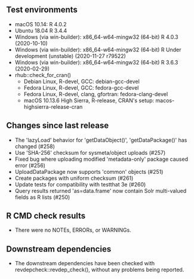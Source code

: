 ## Test environments

 * macOS 10.14: R 4.0.2
 * Ubuntu 18.04 R 3.4.4
 * Windows (via win-builder): x86_64-w64-mingw32 (64-bit) R 4.0.3 (2020-10-10)
 * Windows (via win-builder): x86_64-w64-mingw32 (64-bit) R Under development (unstable) (2020-11-27 r79522) 
 * Windows (via win-builder): x86_64-w64-mingw32 (64-bit) R 3.6.3 (2020-02-29)
 * rhub::check_for_cran()
   * Debian Linux, R-devel, GCC: debian-gcc-devel
   * Fedora Linux, R-devel, GCC: fedora-gcc-devel
   * Fedora Linux, R-devel, clang, gfortran: fedora-clang-devel
   * macOS 10.13.6 High Sierra, R-release, CRAN's setup: macos-highsierra-release-cran

## Changes since last release

* The 'lazyLoad' behavior for 'getDataObject()', 'getDataPackage()' has changed (#258)
* Use 'SHA-256' checksum for sysmeta/object uploads (#257)
* Fixed bug where uploading modified 'metadata-only' package caused error (#256)
* UploadDataPackage now supports 'common' objects (#251)
* Create packages with uniform checksum (#261)
* Update tests for compatibility with testthat 3e (#260)
* Query results returned 'as=data.frame' now contain Solr multi-valued fields as R lists (#250)

## R CMD check results

* There were no NOTEs, ERRORs, or WARNINGs.

## Downstream dependencies

* The downstream dependencies have been checked with revdepcheck::revdep_check(), without any problems being reported.
